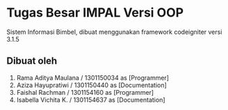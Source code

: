 # Tugas Besar IMPAL Versi OOP
Sistem Informasi Bimbel, dibuat menggunakan framework codeigniter versi 3.1.5

## Dibuat oleh
1. Rama Aditya Maulana / 1301150034 as [Programmer]
2. Aziza Hayupratiwi / 1301150440 as [Documentation]
3. Faishal Rachman / 1301154160 as [Programmer]
4. Isabella Vichita K. / 1301154637 as [Documentation]

